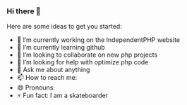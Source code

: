 ### Hi there 👋

Here are some ideas to get you started:

- 🔭 I’m currently working on the IndependentPHP website
- 🌱 I’m currently learning github
- 👯 I’m looking to collaborate on new php projects
- 🤔 I’m looking for help with optimize php code
- 💬 Ask me about anything
- 📫 How to reach me: 
- 😄 Pronouns: 
- ⚡ Fun fact: I am a skateboarder


